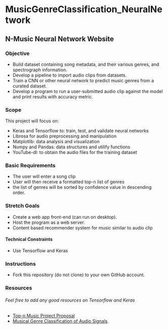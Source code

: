 # MusicGenreClassification_NeuralNetwork

## N-Music Neural Network Website


### Objective

* Build dataset containing song metadata, and their various genres, and spectrograph information.
* Develop a pipeline to import audio clips from datasets.
* Train a CNN or other neural network to predict music genres from a curated dataset.
* Develop a program to run a user-submitted audio clip against the model and print results with accuracy metric.

### Scope

This project will focus on:
* Keras and Tensorflow to: train, test, and validate neural networks
* Librosa for audio preprocessing and manipulation
* Matplotlib: data analysis and visualization
* Numpy and Pandas: data structures and utilify functions
* YouTube-dl: to obtain the audio files for the training dataset


### Basic Requirements

* The user will enter a song clip
* User will then receive a formatted top-n list of genres 
* the list of genres will be sorted by confidence value in descending order.


### Stretch Goals

* Create a web app front-end (can run on desktop).
* Host the program as a web server.
* Content based recommender system for music similar to audio clip

#### Technical Constraints

* Use Tensorflow and Keras


### Instructions

* Fork this repository (do not clone) to your own GitHub account.

### Resources 
###### Feel free to add any good resources on Tensorflow and Keras

* [Top-n Music Project Proposal](https://eecs.oregonstate.edu/capstone/submission/pages/viewSingleProject.php?id=Si8d04xsueSfU0id)
* [Musical Genre Classification of Audio Signals](https://ieeexplore.ieee.org/document/1021072)
